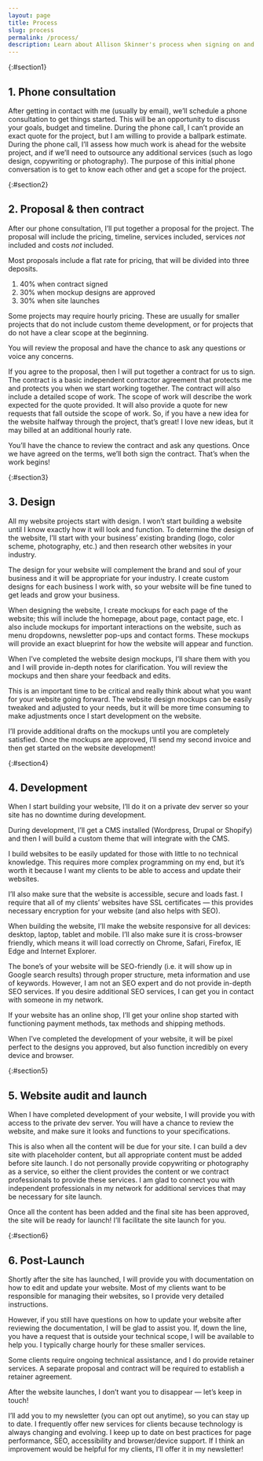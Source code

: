 ```yaml
---
layout: page
title: Process
slug: process
permalink: /process/
description: Learn about Allison Skinner's process when signing on and working with a client -- from contract to site launch!
---
```

{:#section1}
## 1. Phone consultation
After getting in contact with me (usually by email), we’ll schedule a phone consultation to get things started. This will be an opportunity to discuss your goals, budget and timeline. During the phone call, I can’t provide an exact quote for the project, but I am willing to provide a ballpark estimate. During the phone call, I’ll assess how much work is ahead for the website project, and if we’ll need to outsource any additional services (such as logo design, copywriting or photography). The purpose of this initial phone conversation is to get to know each other and get a scope for the project.

{:#section2}
## 2. Proposal & then contract
After our phone consultation, I’ll put together a proposal for the project. The proposal will include the pricing, timeline, services included, services *not* included and costs *not* included.

Most proposals include a flat rate for pricing, that will be divided into three deposits.
1. 40% when contract signed
2. 30% when mockup designs are approved
3. 30% when site launches

Some projects may require hourly pricing. These are usually for smaller projects that do not include custom theme development, or for projects that do not have a clear scope at the beginning.

You will review the proposal and have the chance to ask any questions or voice any concerns.

If you agree to the proposal, then I will put together a contract for us to sign. The contract is a basic independent contractor agreement that protects me and protects you when we start working together. The contract will also include a detailed scope of work. The scope of work will describe the work expected for the quote provided. It will also provide a quote for new requests that fall outside the scope of work. So, if you have a new idea for the website halfway through the project, that’s great! I love new ideas, but it may billed at an additional hourly rate.

You’ll have the chance to review the contract and ask any questions. Once we have agreed on the terms, we’ll both sign the contract. That’s when the work begins!

{:#section3}
## 3. Design

All my website projects start with design. I won’t start building a website until I know exactly how it will look and function.
To determine the design of the website, I’ll start with your business’ existing branding (logo, color scheme, photography, etc.) and then research other websites in your industry.

The design for your website will complement the brand and soul of your business and it will be appropriate for your industry.
I create custom designs for each business I work with, so your website will be fine tuned to get leads and grow your business.

When designing the website, I create mockups for each page of the website; this will include the homepage, about page, contact page, etc. I also include mockups for important interactions on the website, such as menu dropdowns, newsletter pop-ups and contact forms.
These mockups will provide an exact blueprint for how the website will appear and function.

When I’ve completed the website design mockups, I’ll share them with you and I will provide in-depth notes for clarification.
You will review the mockups and then share your feedback and edits.

This is an important time to be critical and really think about what you want for your website going forward. The website design mockups can be easily tweaked and adjusted to your needs, but it will be more time consuming to make adjustments once I start development on the website.

I’ll provide additional drafts on the mockups until you are completely satisfied. Once the mockups are approved, I’ll send my second invoice and then get started on the website development!

{:#section4}
## 4. Development

When I start building your website, I’ll do it on a private dev server so your site has no downtime during development.

During development, I’ll get a CMS installed (Wordpress, Drupal or Shopify) and then I will build a custom theme that will integrate with the CMS.

I build websites to be easily updated for those with little to no technical knowledge. This requires more complex programming on my end, but it’s worth it because I want my clients to be able to access and update their websites.

I’ll also make sure that the website is accessible, secure and loads fast. I require that all of my clients’ websites have SSL certificates — this provides necessary encryption for your website (and also helps with SEO).

When building the website, I’ll make the website responsive for all devices: desktop, laptop, tablet and mobile. I’ll also make sure it is cross-browser friendly, which means it will load correctly on Chrome, Safari, Firefox, IE Edge and Internet Explorer.

The bone’s of your website will be SEO-friendly (i.e. it will show up in Google search results) through proper structure, meta information and use of keywords. However, I am not an SEO expert and do not provide in-depth SEO services. If you desire additional SEO services, I can get you in contact with someone in my network.

If your website has an online shop, I’ll get your online shop started with functioning payment methods, tax methods and shipping methods.

When I’ve completed the development of your website, it will be pixel perfect to the designs you approved, but also function incredibly on every device and browser.

{:#section5}
## 5. Website audit and launch

When I have completed development of your website, I will provide you with access to the private dev server. You will have a chance to review the website, and make sure it looks and functions to your specifications.

This is also when all the content will be due for your site. I can build a dev site with placeholder content, but all appropriate content must be added before site launch. I do not personally provide copywriting or photography as a service, so either the client provides the content or we contract professionals to provide these services. I am glad to connect you with independent professionals in my network for additional services that may be necessary for site launch.

Once all the content has been added and the final site has been approved, the site will be ready for launch!
I’ll facilitate the site launch for you.

{:#section6}
## 6. Post-Launch
Shortly after the site has launched, I will provide you with documentation on how to edit and update your website. Most of my clients want to be responsible for managing their websites, so I provide very detailed instructions.

However, if you still have questions on how to update your website after reviewing the documentation, I will be glad to assist you.
If, down the line, you have a request that is outside your technical scope, I will be available to help you. I typically charge hourly for these smaller services.

Some clients require ongoing technical assistance, and I do provide retainer services. A separate proposal and contract will be required to establish a retainer agreement.

After the website launches, I don’t want you to disappear — let’s keep in touch!

I’ll add you to my newsletter (you can opt out anytime), so you can stay up to date. I frequently offer new services for clients because technology is always changing and evolving. I keep up to date on best practices for page performance, SEO, accessibility and browser/device support. If I think an improvement would be helpful for my clients, I’ll offer it in my newsletter!
